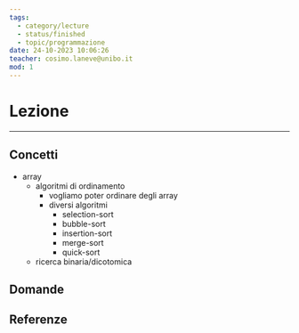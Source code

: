 ```yaml
---
tags:
  - category/lecture
  - status/finished
  - topic/programmazione
date: 24-10-2023 10:06:26
teacher: cosimo.laneve@unibo.it
mod: 1
---
```

# Lezione
---
## Concetti
- array
	- algoritmi di ordinamento
		- vogliamo poter ordinare degli array
		- diversi algoritmi
			- selection-sort
			- bubble-sort
			- insertion-sort
			- merge-sort
			- quick-sort
	- ricerca binaria/dicotomica

## Domande

## Referenze
